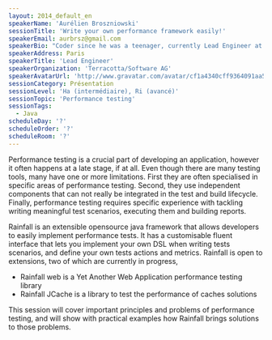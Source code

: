 ```yaml
---
layout: 2014_default_en
speakerName: 'Aurélien Broszniowski'
sessionTitle: 'Write your own performance framework easily!'
speakerEmail: aurbrsz@gmail.com
speakerBio: "Coder since he was a teenager, currently Lead Engineer at Terracotta/Software AG, the company behind Ehcache, Bigmemory and Quartz, Aurelien has worked as a freelancer for many years in the java ecosystem. \nHe has also worked on several open source projects, the latest being Rainfall, a java performance testing framework."
speakerAddress: Paris
speakerTitle: 'Lead Engineer'
speakerOrganization: 'Terracotta/Software AG'
speakerAvatarUrl: 'http://www.gravatar.com/avatar/cf1a4340cff9364091aa52dcf5c9813a?size=200'
sessionCategory: Présentation
sessionLevel: 'Ha (intermédiaire), Ri (avancé)'
sessionTopic: 'Performance testing'
sessionTags:
  - Java
scheduleDay: '?'
scheduleOrder: '?'
scheduleRoom: '?'
---
```


Performance testing is a crucial part of developing an application, however it often happens at a late stage, if at all. Even though there are many testing tools, many have one or more limitations. First they are often specialised in specific areas of performance testing. Second, they use independent components that can not really be integrated in the test and build lifecycle. Finally, performance testing requires specific experience with tackling writing meaningful test scenarios, executing them and building reports.

Rainfall is an extensible opensource java framework that allows developers to easily implement  performance tests.
It has a customisable fluent interface that lets you implement your own DSL when writing tests scenarios, and define your own tests actions and metrics.
Rainfall is open to extensions, two of which are currently in progress, 
- Rainfall web is a Yet Another Web Application performance testing library
- Rainfall JCache is a library to test the performance of caches solutions

This session will cover important principles and problems of performance testing, and will show with practical examples how Rainfall brings solutions to those problems.

